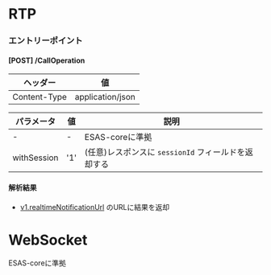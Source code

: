 # RTP
### エントリーポイント
#### [POST] /CallOperation

| ヘッダー | 値 |
|---|---|
|Content-Type | application/json |

| パラメータ | 値 | 説明 |
|---|---|---|
| - | - | ESAS-coreに準拠 |
| withSession | '1' | (任意)レスポンスに `sessionId` フィールドを返却する |

#### 解析結果
- [v1.realtimeNotificationUrl](/../../../../esjapan/esas-core-v2-dev/blob/master/doc/config.md#主要項目) のURLに結果を返却

# WebSocket
ESAS-coreに準拠